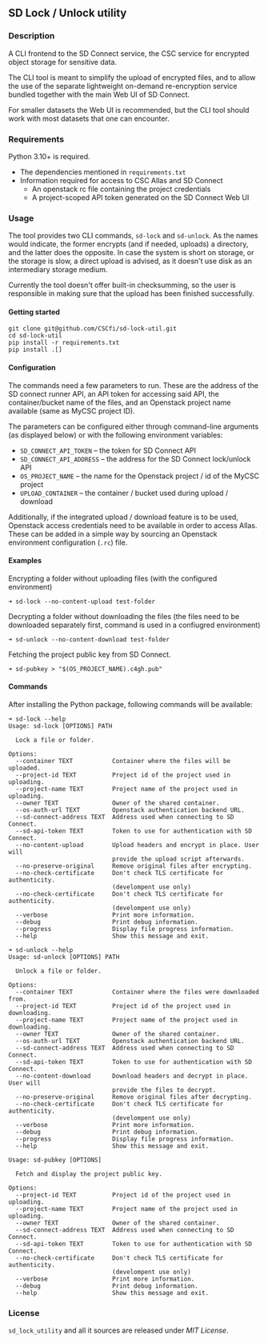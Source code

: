 ## SD Lock / Unlock utility

### Description

A CLI frontend to the SD Connect service, the CSC service for encrypted
object storage for sensitive data.

The CLI tool is meant to simplify the upload of encrypted files, and to
allow the use of the separate lightweight on-demand re-encryption service
bundled together with the main Web UI of SD Connect.

For smaller datasets the Web UI is recommended, but the CLI tool should
work with most datasets that one can encounter.

### Requirements

Python 3.10+ is required.

- The dependencies mentioned in `requirements.txt`
- Information required for access to CSC Allas and SD Connect
    - An openstack rc file containing the project credentials
    - A project-scoped API token generated on the SD Connect Web UI

### Usage

The tool provides two CLI commands, `sd-lock` and `sd-unlock`. As the names
would indicate, the former encrypts (and if needed, uploads) a directory, and
the latter does the opposite. In case the system is short on storage, or the
storage is slow, a direct upload is advised, as it doesn't use disk as an
intermediary storage medium.

Currently the tool doesn't offer built-in checksumming, so the user is
responsible in making sure that the upload has been finished successfully.

#### Getting started
```
git clone git@github.com/CSCfi/sd-lock-util.git
cd sd-lock-util
pip install -r requirements.txt
pip install .[]
```

#### Configuration
The commands need a few parameters to run. These are the address of the
SD connect runner API, an API token for accessing said API, the container/bucket
name of the files, and an Openstack project name available
(same as MyCSC project ID).

The parameters can be configured either through command-line arguments (as
displayed below) or with the following environment variables:

* `SD_CONNECT_API_TOKEN` – the token for SD Connect API
* `SD_CONNECT_API_ADDRESS` – the address for the SD Connect lock/unlock API
* `OS_PROJECT_NAME` – the name for the Openstack project / id of the MyCSC project
* `UPLOAD_CONTAINER` – the container / bucket used during upload / download

Additionally, if the integrated upload / download feature is to be used,
Openstack access credentials need to be available in order to access Allas.
These can be added in a simple way by sourcing an Openstack environment
configuration (`.rc`) file.

#### Examples
Encrypting a folder without uploading files (with the configured environment)
```
➜ sd-lock --no-content-upload test-folder
```

Decrypting a folder without downloading the files (the files need to be
downloaded separately first, command is used in a confiugred environment)
```
➜ sd-unlock --no-content-download test-folder
```

Fetching the project public key from SD Connect.
```
➜ sd-pubkey > "$(OS_PROJECT_NAME).c4gh.pub"
```

#### Commands
After installing the Python package, following commands will be available:
```
➜ sd-lock --help
Usage: sd-lock [OPTIONS] PATH

  Lock a file or folder.

Options:
  --container TEXT           Container where the files will be uploaded.
  --project-id TEXT          Project id of the project used in uploading.
  --project-name TEXT        Project name of the project used in uploading.
  --owner TEXT               Owner of the shared container.
  --os-auth-url TEXT         Openstack authentication backend URL.
  --sd-connect-address TEXT  Address used when connecting to SD Connect.
  --sd-api-token TEXT        Token to use for authentication with SD Connect.
  --no-content-upload        Upload headers and encrypt in place. User will
                             provide the upload script afterwards.
  --no-preserve-original     Remove original files after encrypting.
  --no-check-certificate     Don't check TLS certificate for authenticity.
                             (develompent use only)
  --no-check-certificate     Don't check TLS certificate for authenticity.
                             (develompent use only)
  --verbose                  Print more information.
  --debug                    Print debug information.
  --progress                 Display file progress information.
  --help                     Show this message and exit.
```

```
➜ sd-unlock --help
Usage: sd-unlock [OPTIONS] PATH

  Unlock a file or folder.

Options:
  --container TEXT           Container where the files were downloaded from.
  --project-id TEXT          Project id of the project used in downloading.
  --project-name TEXT        Project name of the project used in downloading.
  --owner TEXT               Owner of the shared container.
  --os-auth-url TEXT         Openstack authentication backend URL.
  --sd-connect-address TEXT  Address used when connecting to SD Connect.
  --sd-api-token TEXT        Token to use for authentication with SD Connect.
  --no-content-download      Download headers and decrypt in place. User will
                             provide the files to decrypt.
  --no-preserve-original     Remove original files after decrypting.
  --no-check-certificate     Don't check TLS certificate for authenticity.
                             (develompent use only)
  --verbose                  Print more information.
  --debug                    Print debug information.
  --progress                 Display file progress information.
  --help                     Show this message and exit.
```

```
Usage: sd-pubkey [OPTIONS]

  Fetch and display the project public key.

Options:
  --project-id TEXT          Project id of the project used in uploading.
  --project-name TEXT        Project name of the project used in uploading.
  --owner TEXT               Owner of the shared container.
  --sd-connect-address TEXT  Address used when connecting to SD Connect.
  --sd-api-token TEXT        Token to use for authentication with SD Connect.
  --no-check-certificate     Don't check TLS certificate for authenticity.
                             (develompent use only)
  --verbose                  Print more information.
  --debug                    Print debug information.
  --help                     Show this message and exit.
```

### License

``sd_lock_utility`` and all it sources are released under *MIT License*.
